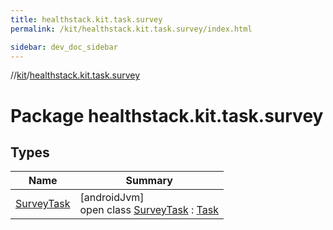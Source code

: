 ```yaml
---
title: healthstack.kit.task.survey
permalink: /kit/healthstack.kit.task.survey/index.html

sidebar: dev_doc_sidebar
---
```

//[kit](../../kit.html)/[healthstack.kit.task.survey](index.html)



# Package healthstack.kit.task.survey



## Types


| Name | Summary |
|---|---|
| [SurveyTask](-survey-task/index.html) | [androidJvm]<br>open class [SurveyTask](-survey-task/index.html) : [Task](../healthstack.kit.task.base/-task/index.html) |

